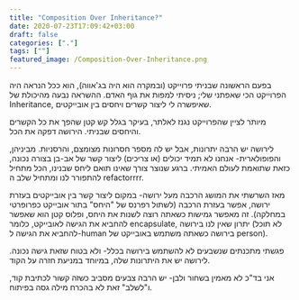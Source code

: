 ```yaml
---
title: "Composition Over Inheritance?"
date: 2020-07-23T17:09:42+03:00
draft: false
categories: ["."]
tags: [""]
featured_image: /Composition-Over-Inheritance.png
---
```



בפעם הראשונה שבניתי פרוייקט (ובמקרה הוא היה בג'אווה), הוא ככל הנראה היה הפרוייקט הכי שאפתני שלי; ניסיתי למפות את גוף האדם. ההשראה נבעה מהיכולת של Inheritance, שאיפשרה לי ליצור קשרים ויחסים בין אובייקטים.

מיותר לציין שהפרוייקט נגנז לאלתר, בעיקר בגלל קש קטן שהפך את כל הקשרים והיחסים שבניתי. הירושה דפקה את הכל.

לירושה יש הרבה יתרונות, אבל יש לה מספר חסרונות מצומצם, והרסניות. מביניהן, והפופולארית- אנחנו לא תמיד יכולים (או צריכים) ליצור קשר של אב-בן בצורה נכונה, כזאת שתואמת לעולם האמיתי. ברגע שנוצר צורך שאינו תואם ליחס שבנינו, הכל מתחיל להתפורר לנו ומתחיל שלב ה refactorrrr.

מאז השרשתי את המושג הרכבה מעל ירושה- במקום ליצור קשר בין אובייקטים בעזרת ירושה, אפשר בעזרת הרכבה (לשתול רפרנס של "היחס" בתור אובייקט כפרופרטי במחלקה). זה מאפשר גמישות כשאתה רוצה לשנות את היחס, ופלוס קטן הוא שאפשר להחביא את הגישה לאובייקט, כלומר encapsulate, יתרון שאין לנו בירושה (לא תוכל להחביא את הגישה ל-human בירושה כשאתה משתמש באובייקט של person).

פגשתי מתכנתים שנשבעים לא להשתמש בירושה בכלל- ולא בטוח שזאת גישה נכונה. לירושה יש את היתרונות שלה, במיוחד במניעת חזרה על הקוד.

אני בד"כ לא מאמין בשחור ולבן- יש הרבה צבעים מסביב כשזה קשור לכתיבת קוד, ו"לשלב" זאת לא בהכרח מילה גסה בפיתוח.
